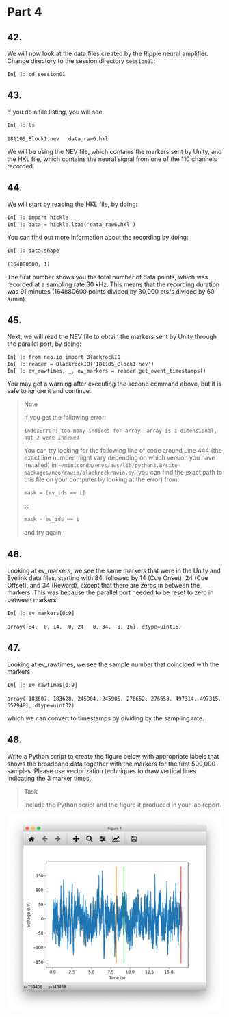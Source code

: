 # Part 4

## 42.
We will now look at the data files created by the Ripple neural amplifier.
Change directory to the session directory `session01`:

```shell
In[ ]: cd session01
```

## 43.
If you do a file listing, you will see:

```shell
In[ ]: ls

181105_Block1.nev   data_raw6.hkl
```

We will be using the NEV file, which contains the markers sent by Unity, and the HKL file, which contains the neural signal from one of the 110 channels recorded.

## 44.
We will start by reading the HKL file, by doing:

```shell
In[ ]: import hickle
In[ ]: data = hickle.load('data_raw6.hkl')
```

You can find out more information about the recording by doing:

```shell
In[ ]: data.shape

(164880600, 1)
```

The first number shows you the total number of data points, which was recorded at a sampling rate 30 kHz. This means that the recording duration was 91 minutes (164880600 points divided by 30,000 pts/s divided by 60 s/min).

## 45.
Next, we will read the NEV file to obtain the markers sent by Unity through the parallel port, by doing:

```shell
In[ ]: from neo.io import BlackrockIO
In[ ]: reader = BlackrockIO('181105_Block1.nev')
In[ ]: ev_rawtimes, _, ev_markers = reader.get_event_timestamps()
```

You may get a warning after executing the second command above, but it is safe to ignore it and continue.

> <p class="note"> Note
>
> If you get the following error:
>
> ```shell
> IndexError: too many indices for array: array is 1-dimensional, but 2 were indexed
> ```
> You can try looking for the following line of code around Line 444 (the exact line number might vary depending on which version you have installed) in `~/miniconda/envs/aws/lib/python3.8/site-packages/neo/rawio/blackrockrawio.py` (you can find the exact path to this file on your computer by looking at the error) from:
> ```python
> mask = [ev_ids == i]
> ```
> to
> ```python
> mask = ev_ids == i
> ```
> and try again.

## 46.
Looking at ev_markers, we see the same markers that were in the Unity and Eyelink data files, starting with 84, followed by 14 (Cue Onset), 24 (Cue Offset), and 34 (Reward), except that there are zeros in between the markers. This was because the parallel port needed to be reset to zero in between markers:

```shell
In[ ]: ev_markers[0:9]

array([84,  0, 14,  0, 24,  0, 34,  0, 16], dtype=uint16)
```

## 47.
Looking at ev_rawtimes, we see the sample number that coincided with the markers:

```shell
In[ ]: ev_rawtimes[0:9]

array([183607, 183628, 245904, 245905, 276652, 276653, 497314, 497315, 557948], dtype=uint32)
```

which we can convert to timestamps by dividing by the sampling rate.

## 48.
Write a Python script to create the figure below with appropriate labels that shows the broadband data together with the markers for the first 500,000 samples. Please use vectorization techniques to draw vertical lines indicating the 3 marker times. 

> <p class="task"> Task
>
> Include the Python script and the figure it produced in your lab report.

![Alt text](image-6.png)

